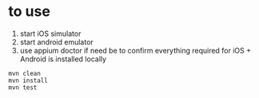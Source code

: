 # to use
1. start iOS simulator
2. start android emulator
3. use appium doctor if need be to confirm everything required for iOS + Android is installed locally

```
mvn clean
mvn install
mvn test
```
